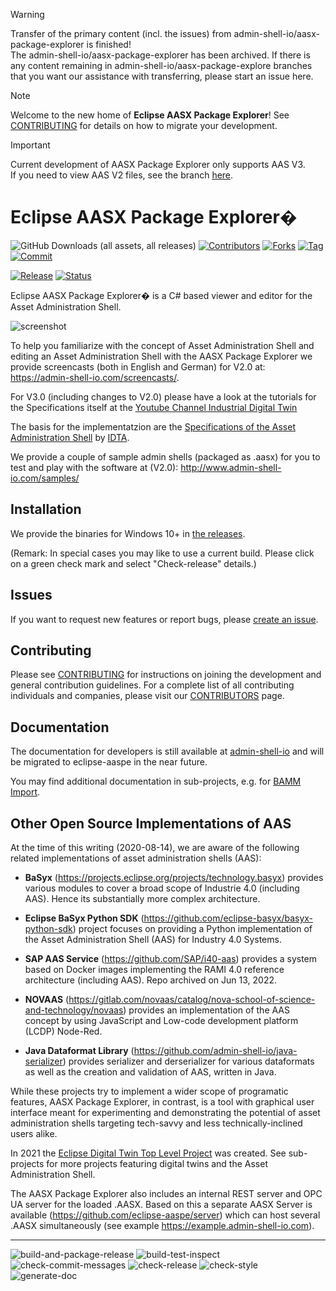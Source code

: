 > [!WARNING]
> Transfer of the primary content (incl. the issues) from admin-shell-io/aasx-package-explorer is finished!  
> The admin-shell-io/aasx-package-explorer has been archived.
> If there is any content remaining in admin-shell-io/aasx-package-explore branches that you want our assistance with transferring,
> please start an issue here.

> [!NOTE]
> Welcome to the new home of **Eclipse AASX Package Explorer**!
> See [CONTRIBUTING](CONTRIBUTING.md) for details on how to migrate your development.

> [!IMPORTANT]
> Current development of AASX Package Explorer only supports AAS V3.  
> If you need to view AAS V2 files, see the branch [here](https://github.com/eclipse-aaspe/aaspe/tree/V2).

# Eclipse AASX Package Explorer�

![GitHub Downloads (all assets, all releases)](https://img.shields.io/github/downloads/eclipse-aaspe/package-explorer/total)
[![Contributors](https://img.shields.io/github/contributors/eclipse-aaspe/package-explorer)](https://github.com/badges/eclipse-aaspe/package-explorer/contributors)
[![Forks](https://img.shields.io/github/forks/eclipse-aaspe/package-explorer?style=flat)]()
[![Tag](https://img.shields.io/github/v/tag/eclipse-aaspe/package-explorer)]()
[![Commit](https://img.shields.io/github/last-commit/eclipse-aaspe/package-explorer)]()

[![Release](https://img.shields.io/github/v/release/eclipse-aaspe/package-explorer?include_prereleases)](https://github.com/eclipse-aaspe/package-explorer/releases)
[![Status](https://img.shields.io/github/checks-status/eclipse-aaspe/package-explorer/v2024-05-08.alpha)]()

Eclipse AASX Package Explorer� is a C# based viewer and editor for the 
Asset Administration Shell.

![screenshot](screenshot.png)

To help you familiarize with the concept of Asset Administration Shell and editing an Asset Administration Shell with the AASX Package Explorer
we provide screencasts (both in English and German) for V2.0 at: 
https://admin-shell-io.com/screencasts/.

For V3.0 (including changes to V2.0) please have a look at the tutorials for the Specifications itself at the [Youtube Channel Industrial Digital Twin](https://www.youtube.com/playlist?list=PLCO0zeX96Ia1hsToD9lRPDMI4P-kbt_CT) 

The basis for the implementatzion are the [Specifications of the Asset Administration Shell](https://industrialdigitaltwin.org/en/content-hub/aasspecifications
) by [IDTA](https://industrialdigitaltwin.org).

We provide a couple of sample admin shells (packaged as .aasx) for you to 
test and play with the software at (V2.0):
http://www.admin-shell-io.com/samples/

## Installation

We provide the binaries for Windows 10+ in [the releases](https://github.com/eclipse-aaspe/package-explorer/releases). 

(Remark: In special cases you may like to use a current build.
Please click on a green check mark and select "Check-release" details.)

## Issues

If you want to request new features or report bugs, please 
[create an issue](https://github.com/eclipse-aaspe/package-explorer/issues). 

## Contributing

Please see [CONTRIBUTING](CONTRIBUTING.md) for instructions on joining the development and general contribution guidelines. 
For a complete list of all contributing individuals and companies, please visit our [CONTRIBUTORS](CONTRIBUTORS.md) page.

## Documentation

The documentation for developers is still available at [admin-shell-io](
https://admin-shell-io.github.io/aasx-package-explorer/devdoc/
) and will be migrated to eclipse-aaspe in the near future. 

You may find additional documentation in sub-projects, e.g. for [BAMM Import](src/AasxBammRdfImExport/README.md).

## Other Open Source Implementations of AAS

At the time of this writing (2020-08-14), we are aware of the following related
implementations of asset administration shells (AAS):

* **BaSyx** (https://projects.eclipse.org/projects/technology.basyx) provides
  various modules to cover a broad scope of Industrie 4.0 (including AAS).
  Hence its substantially more complex architecture. 
  
* **Eclipse BaSyx Python SDK** (https://github.com/eclipse-basyx/basyx-python-sdk) project focuses on providing a Python implementation of the Asset Administration Shell (AAS) for Industry 4.0 Systems. 
  
* **SAP AAS Service** (https://github.com/SAP/i40-aas) provides a system based
  on Docker images implementing the RAMI 4.0 reference architecture (including
  AAS). Repo archived on Jun 13, 2022.

*	**NOVAAS** (https://gitlab.com/novaas/catalog/nova-school-of-science-and-technology/novaas) provides an implementation
  of the AAS concept by using JavaScript and Low-code development platform (LCDP)
  Node-Red.

* **Java Dataformat Library** (https://github.com/admin-shell-io/java-serializer)
  provides serializer and derserializer for various dataformats as well as the
  creation and validation of AAS, written in Java.

While these projects try to implement a wider scope of programatic features,
AASX Package Explorer, in contrast, is a tool with graphical user interface 
meant for experimenting and demonstrating the potential of asset administration
shells targeting tech-savvy and less technically-inclined users alike.

In 2021 the [Eclipse Digital Twin Top Level Project](https://projects.eclipse.org/projects/dt) 
was created. See sub-projects for more projects featuring digital twins and the Asset Administration Shell.

The AASX Package Explorer also includes an internal REST server and OPC UA
server for the loaded .AASX. Based on this a separate AASX Server is
available (https://github.com/eclipse-aaspe/server) which can host
several .AASX simultaneously (see example https://example.admin-shell-io.com).

---

![build-and-package-release](https://github.com/eclipse-aaspe/package-explorer/actions/workflows/build-and-package-release.yml/badge.svg)
![build-test-inspect](https://github.com/eclipse-aaspe/package-explorer/actions/workflows/build-test-inspect.yml/badge.svg)
![check-commit-messages](https://github.com/eclipse-aaspe/package-explorer/actions/workflows/check-commit-messages.yml/badge.svg)
![check-release](https://github.com/eclipse-aaspe/package-explorer/actions/workflows/check-release.yml/badge.svg)
![check-style](https://github.com/eclipse-aaspe/package-explorer/actions/workflows/check-style.yml/badge.svg)
![generate-doc](https://github.com/eclipse-aaspe/package-explorer/actions/workflows/generate-doc.yml/badge.svg)
